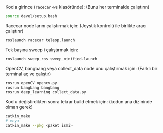 Kod a girince (`racecar-ws` klasöründe):
(Bunu her terminalde çalıştırın)
```bash
source devel/setup.bash
```
Racecar node larını çalıştırmak için:
(Joystik kontrolü ile birlikte aracı çalıştırır)
```bash
roslaunch racecar teleop.launch
```
Tek başına sweep i çalıştırmak için:
```bash
roslaunch sweep_ros sweep_minified.launch
```
OpenCV, bangbang veya collect_data node unu çalıştırmak için:
(Farklı bir terminal aç ve çalıştır)
```bash
rosrun openCV opencv.py
rosrun bangbang bangbang
rosrun deep_learning collect_data.py
```
Kod u değiştirdikten sonra tekrar build etmek için:
(kodun ana dizininde olman gerek)
```bash
catkin_make
# veya 
catkin_make --pkg <paket ismi>
```
